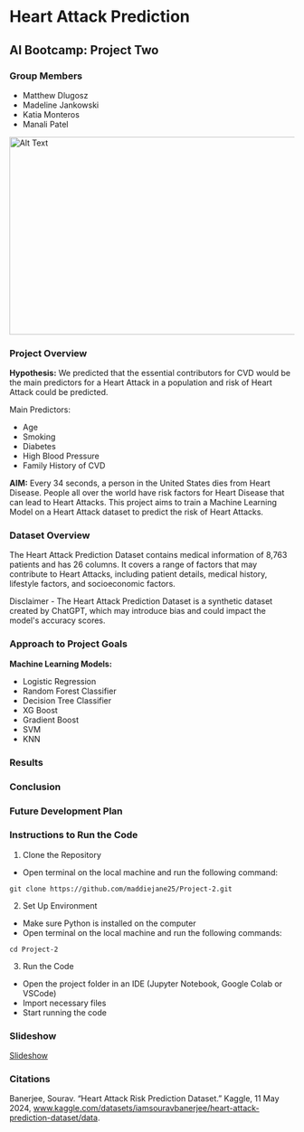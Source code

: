 # Heart Attack Prediction
## AI Bootcamp: Project Two

### Group Members
* Matthew Dlugosz
* Madeline Jankowski
* Katia Monteros
* Manali Patel 

<img src="https://www.nm.org//-/media/northwestern/healthbeat/images/medical-advances/how-artificial-intelligence-is-saving-lives-heart-failure_ft.jpg" alt="Alt Text" width="800" height="350">

### Project Overview
**Hypothesis:**
We predicted that the essential contributors for CVD would be the main predictors for a Heart Attack in a population and risk of Heart Attack could be predicted.

Main Predictors:
* Age
* Smoking
* Diabetes
* High Blood Pressure
* Family History of CVD

**AIM:**
Every 34 seconds, a person in the United States dies from Heart Disease. People all over the world have risk factors for Heart Disease that can lead to Heart Attacks. This project aims to train a Machine Learning Model on a Heart Attack dataset to predict the risk of Heart Attacks. 

### Dataset Overview
The Heart Attack Prediction Dataset contains medical information of 8,763 patients and has 26 columns. It covers a range of factors that may contribute to Heart Attacks, including patient details, medical history, lifestyle factors, and socioeconomic factors. 

Disclaimer - The Heart Attack Prediction Dataset is a synthetic dataset created by ChatGPT, which may introduce bias and could impact the model's accuracy scores.

### Approach to Project Goals 
**Machine Learning Models:**
* Logistic Regression
* Random Forest Classifier
* Decision Tree Classifier
* XG Boost
* Gradient Boost
* SVM
* KNN

### Results

### Conclusion

### Future Development Plan

### Instructions to Run the Code
1. Clone the Repository
* Open terminal on the local machine and run the following command:
  
```git clone https://github.com/maddiejane25/Project-2.git```

2. Set Up Environment
* Make sure Python is installed on the computer
* Open terminal on the local machine and run the following commands:

```cd Project-2```

3. Run the Code
* Open the project folder in an IDE (Jupyter Notebook, Google Colab or VSCode)
* Import necessary files
* Start running the code

### Slideshow
[Slideshow ](https://docs.google.com/presentation/d/1g0D8h2mI9JEUH5VGRzRVXbHPKNpetEnNND75WcOhGws/edit?usp=sharing)

### Citations
Banerjee, Sourav. “Heart Attack Risk Prediction Dataset.” Kaggle, 11 May 2024, www.kaggle.com/datasets/iamsouravbanerjee/heart-attack-prediction-dataset/data. 

